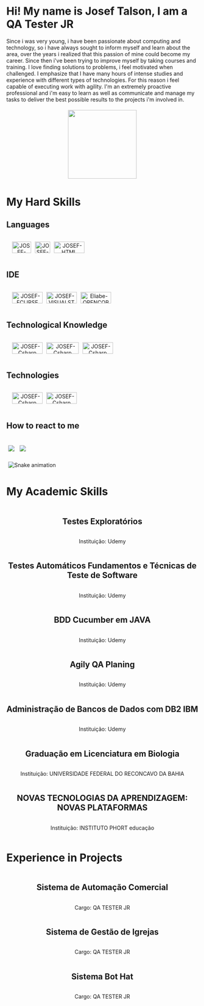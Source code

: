 # Hi! My name is Josef Talson, I am a QA Tester JR

Since i was very young, i have been passionate about computing and technology, so i have always sought to inform myself and learn about the area, over the years i realized that this passion of mine could become my career. Since then i've been trying to improve myself by taking courses and training. I love finding solutions to problems, i feel motivated when challenged. I emphasize that I have many hours of intense studies and experience with different types of technologies. For this reason i feel capable of executing work with agility. I'm an extremely proactive professional and i'm easy to learn as well as communicate and manage my tasks to deliver the best possible results to the projects i'm involved in.


<div align="center" style="display: grid; grid-template-rows: auto auto auto; ">
  <a href="https://github.com/JOSEFTALSON">
  <img height="180em" src="https://github-readme-stats.vercel.app/api?username=JOSEFTALSON&show_icons=true&theme=dracula&include_all_commits=true&count_private=true"/>

  
</a>
</div>

# My Hard Skills

## Languages

<div align="center" style="display: grid; grid-template-rows: auto auto auto; grid-template-columns: auto">
<a href="https://github.com/JOSEFTALSON" style="margin:10px; display:flex">
    
  <img align="center" alt="JOSEF-Java" height="30" width="50" src="https://img.shields.io/badge/Java-ED8B00?style=for-the-badge&logo=java&logoColor=white">

  
   <img align="center" alt="JOSEF-COBOL" height="30" width="40" src="https://img.shields.io/badge/COBOL-777BB4?style=for-the-badge&logo=COBOL&logoColor=white">

<img align="center" alt="JOSEF-HTML" height="30" width="80" src="https://img.shields.io/badge/HTML-000000?style=for-the-badge&logo=HTML&logoColor=white">



</a>
  </div>

## IDE

<div align="center" style="display: grid; grid-template-rows: auto auto auto; grid-template-columns: auto">
<a href="https://github.com/JOSEFTALSON" style="margin:10px; display:flex">
  <img align="center" alt="JOSEF-ECLIPSE" height="30" width="80" src="https://img.shields.io/badge/ECLIPSE-DD0031?style=for-the-badge&logo=ECLIPSE&logoColor=white">

<img align="center" alt="JOSEF-VISUALSTUDIOCODE" height="30" width="80" src="https://img.shields.io/badge/VISUAL STUDIO CODE-3880FF?style=for-the-badge&logo=VISUALSTUDIOCODE&logoColor=white">

<img align="center" alt="Eliabe-OPENCOBOL" height="30" width="80" src="https://img.shields.io/badge/OPEN COBOL-FF2D20?style=for-the-badge&logo=&logoColor=white">


</a>
  </div> 

## Technological Knowledge

<div align="center" style="display: grid; grid-template-rows: auto auto auto; grid-template-columns: auto">
<a href="https://github.com/JOSEFTALSON" style="margin:10px; display:flex">
  <img align="center" alt="JOSEF-Csharp" height="30" width="80" src="https://img.shields.io/badge/AGILE TESTING-00000F?style=for-the-badge&logo=AGILETESTING&logoColor=white"> 

<img align="center" alt="JOSEF-Csharp" height="30" width="85" src="https://img.shields.io/badge/testing automation-316192?style=for-the-badge&logo=testingautomationColor=white"> 

<img align="center" alt="JOSEF-Csharp" height="30" width="80" src="https://img.shields.io/badge/TESTING PLANIG-4EA94B?style=for-the-badge&logo=TESTING&logoColor=white"> 

</a>
  </div>

## Technologies

<div align="center" style="display: grid; grid-template-rows: auto auto auto; grid-template-columns: auto">
<a href="https://github.com/JOSEFTALSON" style="margin:10px; display:flex">
  
  <img align="center" alt="JOSEF-Csharp" height="30" width="80" src="https://img.shields.io/badge/CUCUMBER-6DB33F?style=for-the-badge&logo=CUCUMBER&logoColor=white">

<img align="center" alt="JOSEF-Csharp" height="30" width="80" src="https://img.shields.io/badge/POSTMAN-07405E?style=for-the-badge&logo=POSTMAN&logoColor=white"> 

</a>
  </div>


## How to react to me

<div>
<br>
  <a href = "jtalson19@gmail.com"><img src="https://img.shields.io/badge/-Gmail-%23333?style=for-the-badge&logo=gmail&logoColor=red" target="_blank"></a>
  <a href="https://www.linkedin.com/in/josef-teixeira-araujo-9813ab186/" target="_blank"><img src="https://img.shields.io/badge/-LinkedIn-%230077B5?style=for-the-badge&logo=linkedin&logoColor=white" target="_blank"></a>

  ![Snake animation](https://github.com/JOSEFTALSON/JOSEFTALSON/blob/output/github-contribution-grid-snake.svg)

</div>

# My Academic Skills

<div align="center" style="display: grid; grid-template-rows: auto auto auto; grid-template-columns: auto">

## Testes Exploratórios

Instituição: Udemy

## Testes Automáticos Fundamentos e Técnicas de Teste de Software
Instituição: Udemy

## BDD Cucumber em JAVA

Instituição: Udemy

## Agily QA Planing
Instituição: Udemy

## Administração de Bancos de Dados com DB2 IBM

Instituição: Udemy

## Graduação em Licenciatura em Biologia
Instituição: UNIVERSIDADE FEDERAL DO RECONCAVO DA BAHIA

## NOVAS TECNOLOGIAS DA APRENDIZAGEM: NOVAS PLATAFORMAS
Instituição: INSTITUTO PHORT educação
</div>

# Experience in Projects

<div align="center" style="display: grid; grid-template-rows: auto auto auto; grid-template-columns: auto">

## Sistema de Automação Comercial

Cargo: QA TESTER JR

## Sistema de Gestão de Igrejas

Cargo: QA TESTER JR

## Sistema Bot Hat

Cargo: QA TESTER JR


</div>

<style>

img{
    margin:5px;
}

</style>
